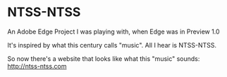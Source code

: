 NTSS-NTSS
=========

An Adobe Edge Project I was playing with, when Edge was in Preview 1.0

It's inspired by what this century calls "music". All I hear is NTSS-NTSS.

So now there's a website that looks like what this "music" sounds: http://ntss-ntss.com
